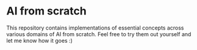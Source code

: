 # AI from scratch

This repository contains implementations of essential concepts across various domains of AI from scratch. Feel free to try them out yourself and let me know how it goes :)
